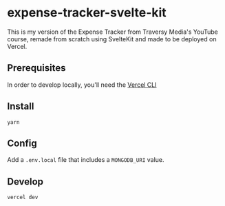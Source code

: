 # expense-tracker-svelte-kit

This is my version of the Expense Tracker from Traversy Media's YouTube course, remade from scratch using SvelteKit and made to be deployed on Vercel.

## Prerequisites

In order to develop locally, you'll need the [Vercel CLI](https://vercel.com/cli)

## Install

`yarn`

## Config

Add a `.env.local` file that includes a `MONGODB_URI` value.

## Develop

`vercel dev`
